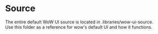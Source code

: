 # Source

The entire default WoW UI source is located in .libraries/wow-ui-source. Use this folder as a reference for wow's default UI and how it functions.